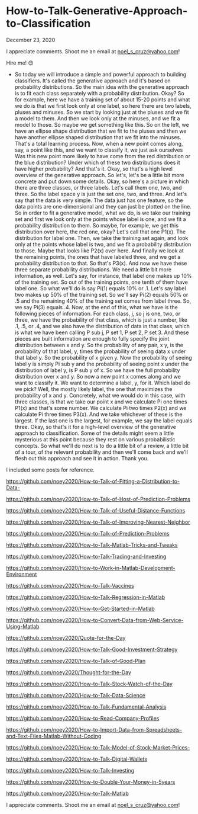 # How-to-Talk-Generative-Approach-to-Classification

December 23, 2020

I appreciate comments. Shoot me an email at noel_s_cruz@yahoo.com!

Hire me! 😊

- So today we will introduce a simple and powerful approach
to building classifiers.
It's called the generative approach
and it's based on probability distributions.
So the main idea with the generative approach
is to fit each class separately
with a probability distribution.
Okay?
So for example, here we have a training set
of about 15-20 points and what we do
is that we first look only at one label,
so here there are two labels, pluses and minuses.
So we start by looking just at the pluses
and we fit a model to them.
And then we look only at the minuses,
and we fit a model to those.
So maybe we get something like this.
So on the left, we have an ellipse shape distribution
that we fit to the pluses
and then we have another ellipse shaped distribution
that we fit into the minuses.
That's a total learning process.
Now, when a new point comes along,
say, a point like this, and we want to classify it,
we just ask ourselves
Was this new point more likely to have come
from the red distribution or the blue distribution?
Under which of these two distributions
does it have higher probability?
And that's it.
Okay, so that's a high level overview
of the generative approach.
So let's, let's be a little bit more concrete
and put down some details.
Okay, so here's a picture in which
there are three classes, or three labels.
Let's call them one, two, and three.
So the label space y is just the set one, two, and three.
And let's say that the data is very simple.
The data just has one feature,
so the data points are one-dimensional
and they can just be plotted on the line.
So in order to fit a generative model,
what we do, is we take our training set
and first we look only at the points whose label is one,
and we fit a probability distribution to them.
So maybe, for example, we get this distribution over here,
the red one, okay?
Let's call that one P1(x).
The distribution for label one.
Then, we take the training set again,
and look only at the points whose label is two,
and we fit a probability distribution to those.
Maybe that looks like P2(x) over here.
And finally we look at the remaining points,
the ones that have labeled three,
and we get a probability distribution to that.
So that's P3(x).
And now we have these three separate
probability distributions.
We need a little bit more information, as well.
Let's say, for instance, that label one
makes up 10% of the training set.
So out of the training points,
one tenth of them have label one.
So what we'll do is say Pi(1) equals 10% or .1.
Let's say label two makes up 50% of the training set.
So we'll say Pi(2) equals 50% or .5
and the remaining 40% of the training set
comes from label three.
So, we say Pi(3) equals .4.
Now, at the end of this, what we have is
the following pieces of information.
For each class, j, so j is one, two, or three,
we have the probability of that class,
which is just a number, like .1, .5, or .4,
and we also have the distribution of data in that class,
which is what we have been calling P sub j,
P set 1, P set 2, P set 3.
And these pieces are built information are enough
to fully specify the joint distribution between x and y.
So the probability of any pair, x y,
is the probability of that label, y,
times the probability of seeing data x under that label y.
So the probability of x given y.
Now the probability of seeing label y
is simply Pi sub y
and the probability of seeing point x
under the distribution of label y, is P sub y of x.
So we have the full probability distribution
over x and y.
So now a new point x comes along and we want to classify it.
We want to determine a label, y, for it.
Which label do we pick?
Well, the mostly likely label,
the one that maximizes the probability of x and y.
Concretely, what we would do in this case,
with three classes, is that we take our point x
and we calculate Pi one times P1(x) and that's some number.
We calculate Pi two times P2(x)
and we calculate Pi three times P3(x).
And we take whichever of these is the largest.
If the last one is the largest, for example,
we say the label equals three.
Okay, so that's it for a high-level overview
of the generative approach to classification.
Some of the details might seem a little mysterious
at this point because they rest
on various probabilistic concepts.
So what we'll do next is to do a little bit of a review,
a little bit of a tour, of the relevant probability
and then we'll come back and we'll flesh out
this approach and see it in action.
Thank you.

I included some posts for reference.

https://github.com/noey2020/How-to-Talk-of-Fitting-a-Distribution-to-Data-

https://github.com/noey2020/How-to-Talk-of-Host-of-Prediction-Problems

https://github.com/noey2020/How-to-Talk-of-Useful-Distance-Functions

https://github.com/noey2020/How-to-Talk-of-Improving-Nearest-Neighbor

https://github.com/noey2020/How-to-Talk-of-Prediction-Problems

https://github.com/noey2020/How-to-Talk-Matlab-Tricks-and-Tweaks

https://github.com/noey2020/How-to-Talk-Trading-and-Investing

https://github.com/noey2020/How-to-Work-in-Matlab-Development-Environment

https://github.com/noey2020/How-to-Talk-Vaccines

https://github.com/noey2020/How-to-Talk-Regression-in-Matlab

https://github.com/noey2020/How-to-Get-Started-in-Matlab

https://github.com/noey2020/How-to-Convert-Data-from-Web-Service-Using-Matlab

https://github.com/noey2020/Quote-for-the-Day

https://github.com/noey2020/How-to-Talk-Good-Investment-Strategy

https://github.com/noey2020/How-to-Talk-of-Good-Plan

https://github.com/noey2020/Thought-for-the-Day

https://github.com/noey2020/How-to-Talk-Stock-Watch-of-the-Day

https://github.com/noey2020/How-to-Talk-Data-Science

https://github.com/noey2020/How-to-Talk-Fundamental-Analysis

https://github.com/noey2020/How-to-Read-Company-Profiles

https://github.com/noey2020/How-to-Import-Data-from-Spreadsheets-and-Text-Files-Matlab-Without-Coding

https://github.com/noey2020/How-to-Talk-Model-of-Stock-Market-Prices-

https://github.com/noey2020/How-to-Talk-Digital-Wallets

https://github.com/noey2020/How-to-Talk-Investing

https://github.com/noey2020/How-to-Double-Your-Money-in-5years

https://github.com/noey2020/How-to-Talk-Matlab

I appreciate comments. Shoot me an email at noel_s_cruz@yahoo.com!
